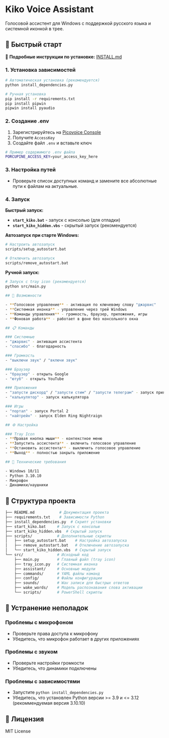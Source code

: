 # Kiko Voice Assistant

Голосовой ассистент для Windows с поддержкой русского языка и системной иконкой в трее.

## 🚀 Быстрый старт

📖 **Подробные инструкции по установке:** [INSTALL.md](INSTALL.md)

### 1. Установка зависимостей

```bash
# Автоматическая установка (рекомендуется)
python install_dependencies.py

# Ручная установка
pip install -r requirements.txt
pip install pipwin
pipwin install pyaudio
```

### 2. Создание .env
1. Зарегистрируйтесь на [Picovoice Console](https://console.picovoice.ai/)
2. Получите `AccessKey`
3. Создайте файл `.env` и вставьте ключ
```bash
# Пример содержимого .env файла
PORCUPINE_ACCESS_KEY=your_access_key_here
```

### 3. Настройка путей

- Проверьте список доступных команд и замените все абсолютные пути к файлам на актуальные.

### 4. Запуск

**Быстрый запуск:**
- **`start_kiko.bat`** - запуск с консолью (для отладки)
- **`start_kiko_hidden.vbs`** - скрытый запуск (рекомендуется)

**Автозапуск при старте Windows:**
```bash
# Настроить автозапуск
scripts/setup_autostart.bat

# Отключить автозапуск
scripts/remove_autostart.bat
```

**Ручной запуск:**
```bash
# Запуск с tray icon (рекомендуется)
python src/main.py

## 🎯 Возможности

- **Голосовое управление** - активация по ключевому слову "джарвис"
- **Системная иконка** - управление через трей Windows
- **Команды управления** - громкость, браузер, приложения, игры
- **Фоновая работа** - работает в фоне без консольного окна

## 📋 Команды

### Системные
- "джарвис" - активация ассистента
- "спасибо" - благодарность

### Громкость
- "выключи звук" / "включи звук"

### Браузер
- "браузер" - открыть Google
- "ютуб" - открыть YouTube

### Приложения
- "запусти дискорд" / "запусти стим" / "запусти телеграм" - запуск приложений
- "калькулятор" - запуск калькулятора

### Игры
- "портал" - запуск Portal 2
- "найтрейн" - запуск Elden Ring Nightraign

## ⚙️ Настройка

### Tray Icon
- **Правая кнопка мыши** - контекстное меню
- **Запустить ассистента** - включить голосовое управление
- **Остановить ассистента** - выключить голосовое управление
- **Выход** - полностью закрыть приложение

## 🔧 Технические требования

- Windows 10/11
- Python 3.10.10
- Микрофон
- Динамики/наушники
```
## 📁 Структура проекта
```bash
├── README.md           # Документация проекта
├── requirements.txt    # Зависимости Python
├── install_dependencies.py  # Скрипт установки
├── start_kiko.bat     # Запуск с консолью
├── start_kiko_hidden.vbs  # Скрытый запуск
├── scripts/           # Дополнительные скрипты
│   ├── setup_autostart.bat    # Настройка автозапуска
│   ├── remove_autostart.bat   # Отключение автозапуска
│   └── start_kiko_hidden.vbs  # Скрытый запуск
└── src/               # Исходный код
    ├── main.py        # Главный файл (tray icon)
    ├── tray_icon.py   # Системная иконка
    ├── assistant/     # Основные модули
    ├── commands/      # YAML файлы команд
    ├── config/        # Файлы конфигурации
    ├── sounds/        # Wav записи для быстрых ответов
    ├── wake_words/    # Модель распознавания слова активации
    └── scripts/       # PowerShell скрипты
```

## 🐛 Устранение неполадок

### Проблемы с микрофоном
- Проверьте права доступа к микрофону
- Убедитесь, что микрофон работает в других приложениях

### Проблемы с звуком
- Проверьте настройки громкости
- Убедитесь, что динамики подключены

### Проблемы с зависимостями
- Запустите `python install_dependencies.py`
- Убедитесь, что установлен Python версии >= 3.9 и <= 3.12 (рекоммендуемая версия 3.10.10)

## 📝 Лицензия

MIT License
